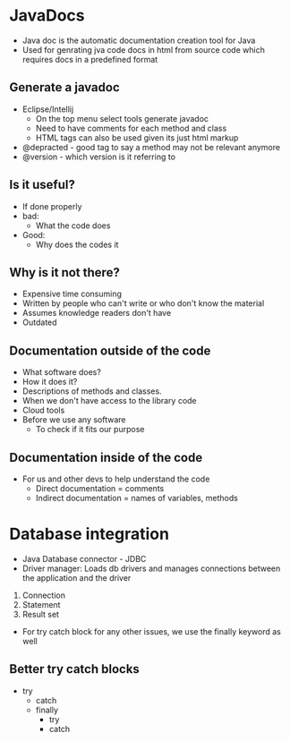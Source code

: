 # JavaDocs
- Java doc is the automatic documentation creation tool for Java 
- Used for genrating jva code docs in html from source code which requires docs in a predefined format 
## Generate a javadoc
- Eclipse/Intellij
	- On the top menu select tools generate javadoc
	- Need to have comments for each method and class
	- HTML tags can also be used given its just html markup 
- @depracted - good tag to say a method may not be relevant anymore
- @version - which version is it referring to
	
## Is it useful?
- If done properly
- bad:
	- What the code does
- Good:
	- Why does the codes it

## Why is it not there?

- Expensive time consuming
- Written by people who can't write or who don't know the material
- Assumes knowledge readers don't have
- Outdated
## Documentation outside of the code

- What software does?
- How it does it?
- Descriptions of methods and classes.
- When we don't have access to the library code
- Cloud tools
- Before we use any software
	- To check if it fits our purpose

## Documentation inside of the code
- For us and other devs to help understand the code 
	- Direct documentation = comments
	- Indirect documentation = names of variables, methods
	
# Database integration

- Java Database connector - JDBC 
- Driver manager: Loads db drivers and manages connections between the application and the driver
1. Connection
2. Statement
3. Result set

- For try catch block for any other issues, we use the finally keyword as well

## Better try catch blocks
- try
	- catch
	- finally
		- try
		- catch